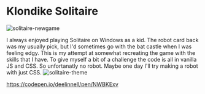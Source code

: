 # Klondike Solitaire
![solitaire-newgame](https://user-images.githubusercontent.com/61264144/211422774-b58b7a98-aeba-4337-b09c-d1d1d5a39a82.png)

I always enjoyed playing Solitaire on Windows as a kid. The robot card back was my usually pick, but I'd sometimes go with the bat castle when I was feeling edgy. This is my attempt at somewhat recreating the game with the skills that I have. To give myself a bit of a challenge the code is all in vanilla JS and CSS. So unfortanatly no robot. Maybe one day I'll try making a robot with just CSS.
![solitaire-theme](https://user-images.githubusercontent.com/61264144/211422802-9d1ba8f7-7958-43e5-95ff-48b3ad60ac2a.png)

https://codepen.io/deelinnell/pen/NWBKExv
